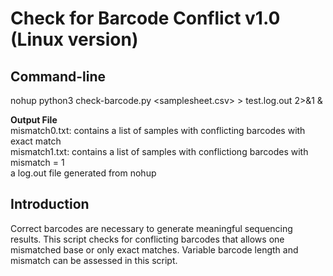 # Check for Barcode Conflict v1.0 (Linux version)

## Command-line
nohup python3 check-barcode.py <samplesheet.csv> > test.log.out 2>&1 & <br>

**Output File** <br>
mismatch0.txt: contains a list of samples with conflicting barcodes with exact match <br>
mismatch1.txt: contains a list of samples with conflictiong barcodes with mismatch = 1 <br>
a log.out file generated from nohup

## Introduction
Correct barcodes are necessary to generate meaningful sequencing results.  This script checks for conflicting barcodes that allows one mismatched base or only exact matches.  Variable barcode length and mismatch can be assessed in this script. <br>


